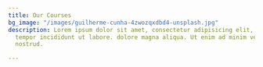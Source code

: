 ```yaml
---
title: Our Courses
bg_image: "/images/guilherme-cunha-4zwozqxdbd4-unsplash.jpg"
description: Lorem ipsum dolor sit amet, consectetur adipisicing elit, sed do eiusmod
  tempor incididunt ut labore. dolore magna aliqua. Ut enim ad minim veniam, quis
  nostrud.

---
```

